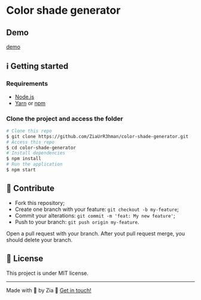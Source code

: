 # Color shade generator

## Demo

[demo](https://ziaurr3hman.github.io/color-shade-generator/)

## :information_source: Getting started

### Requirements

- [Node.js](https://nodejs.org/en/)
- [Yarn](https://classic.yarnpkg.com/) or [npm](https://www.npmjs.com/)

### Clone the project and access the folder

```bash
# Clone this repo
$ git clone https://github.com/ZiaUrR3hman/color-shade-generator.git
# Access this repo
$ cd color-shade-generator
# Install dependencies
$ npm install
# Run the application
$ npm start
```

## :busts_in_silhouette: Contribute

- Fork this repository;
- Create one branch with your feature: `git checkout -b my-feature`;
- Commit your alterations: `git commit -m 'feat: My new feature'`;
- Push to your branch: `git push origin my-feature`.

Open a pull request with your branch. After yout pull request merge, you should delete your branch.

## :memo: License

This project is under MIT license.

---

Made with 💙 by Zia :wave: [Get in touch!](https://github.com/ZiaUrR3hman)

[nodejs]: https://nodejs.org/
[vc]: https://code.visualstudio.com/